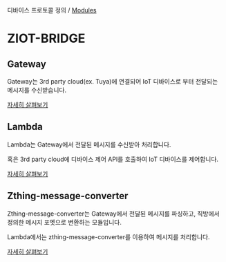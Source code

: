 디바이스 프로토콜 정의 / [Modules](modules.md)

# ZIOT-BRIDGE

## Gateway

Gateway는 3rd party cloud(ex. Tuya)에 연결되어 IoT 디바이스로 부터 전달되는 메시지를 수신받습니다.

[자세히 살펴보기](./gateway/README.md)

## Lambda

Lambda는 Gateway에서 전달된 메시지를 수신받아 처리합니다.

혹은 3rd party cloud에 디바이스 제어 API를 호출하여 IoT 디바이스를 제어합니다.

[자세히 살펴보기](./lambda/bridge/README.md)

## Zthing-message-converter

Zthing-message-converter는 Gateway에서 전달된 메시지를 파싱하고, 직방에서 정의한 메시지 포멧으로 변환하는 모듈입니다.

Lambda에서는 zthing-message-converter를 이용하여 메시지를 처리합니다.

[자세히 살펴보기](./zthing-message-converter/docs/README.md)
